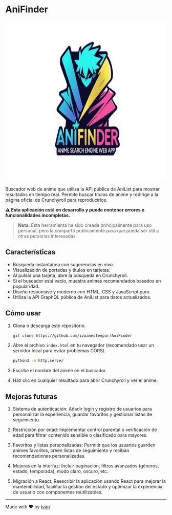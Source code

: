 # AniFinder

<div align="center">
  <img src="/img/logo_app.png" alt="App logo" width="500" height="500">
</div>

Buscador web de anime que utiliza la API pública de AniList para mostrar resultados en tiempo real. Permite buscar títulos de anime y redirige a la página oficial de Crunchyroll para reproducirlos.

**⚠️ Esta aplicación está en desarrollo y puede contener errores o funcionalidades incompletas.**

> **Nota**: Esta herramienta ha sido creada principalmente para uso personal, pero la comparto públicamente para que pueda ser útil a otras personas interesadas.

## Características

- Búsqueda instantánea con sugerencias en vivo.
- Visualización de portadas y títulos en tarjetas.
- Al pulsar una tarjeta, abre la búsqueda en Crunchyroll.
- Si el buscador está vacío, muestra animes recomendados basados en popularidad.
- Diseño responsive y moderno con HTML, CSS y JavaScript puro.
- Utiliza la API GraphQL pública de AniList para datos actualizados.

## Cómo usar

1. Clona o descarga este repositorio.
   
    ```bash
   git clone https://github.com/ivaanesteepar/AniFinder
    ```
3. Abre el archivo `index.html` en tu navegador (recomendado usar un servidor local para evitar problemas CORS).
   
   ```bash
   python3 -m http.server
    ```
5. Escribe el nombre del anime en el buscador.
6. Haz clic en cualquier resultado para abrir Crunchyroll y ver el anime.

## Mejoras futuras

1. Sistema de autenticación: Añadir login y registro de usuarios para personalizar la experiencia, guardar favoritos y gestionar listas de seguimiento.

2. Restricción por edad: Implementar control parental o verificación de edad para filtrar contenido sensible o clasificado para mayores.

3. Favoritos y listas personalizadas: Permitir que los usuarios guarden animes favoritos, creen listas de seguimiento y reciban recomendaciones personalizadas.

5. Mejoras en la interfaz: Incluir paginación, filtros avanzados (géneros, estado, temporada), modo claro, oscuro, etc.

6. Migración a React: Reescribir la aplicación usando React para mejorar la mantenibilidad, facilitar la gestión del estado y optimizar la experiencia de usuario con componentes reutilizables.

---

Made with ❤️ by [Iván](https://github.com/ivaanesteepar)
